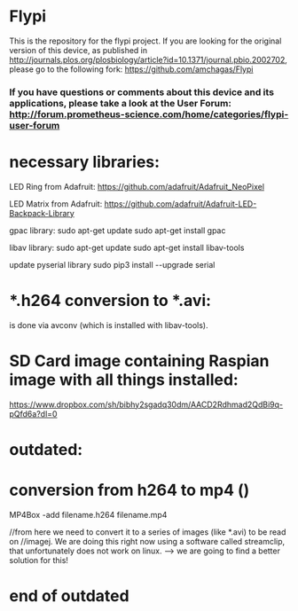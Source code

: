 # Flypi
This is the repository for the flypi project. If you are looking for the original version of this device, as published in http://journals.plos.org/plosbiology/article?id=10.1371/journal.pbio.2002702, please go to the following fork: https://github.com/amchagas/Flypi


### If you have questions or comments about this device and its applications, please take a look at the User Forum: http://forum.prometheus-science.com/home/categories/flypi-user-forum

# necessary libraries:

LED Ring from Adafruit:
https://github.com/adafruit/Adafruit_NeoPixel

LED Matrix from Adafruit:
https://github.com/adafruit/Adafruit-LED-Backpack-Library


gpac library:
sudo apt-get update
sudo apt-get install gpac

libav library:
sudo apt-get update
sudo apt-get install libav-tools

update pyserial library
sudo pip3 install --upgrade serial

# *.h264 conversion to *.avi:
is done via avconv (which is installed with libav-tools).

# SD Card image containing Raspian image with all things installed:
https://www.dropbox.com/sh/bibhy2sgadq30dm/AACD2Rdhmad2QdBi9q-pQfd6a?dl=0

# outdated:
# conversion from h264 to mp4 ()
MP4Box -add filename.h264 filename.mp4

//from here we need to convert it to a series of images (like *.avi) to be read on 
//imagej. We are doing this right now using a software called streamclip, that unfortunately does not work on linux. --> we are going to find a better solution for this!
# end of outdated
